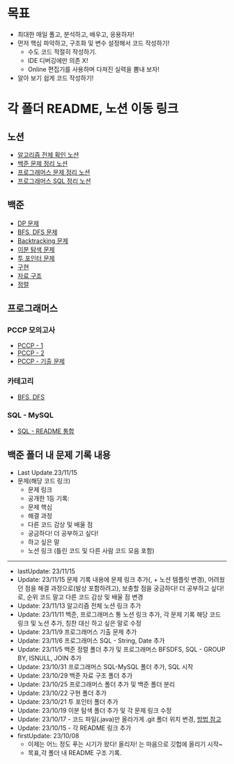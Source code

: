 # 목표

- 최대한 매일 풀고, 분석하고, 배우고, 응용하자!
- 먼저 핵심 파악하고, 구조화 및 변수 설정해서 코드 작성하기!
    - 수도 코드 적절히 작성하기.
    - IDE 디버깅에만 의존 X!
    - Online 편집기를 사용하며 다져진 실력을 뽐내 보자!
- 알아 보기 쉽게 코드 작성하기!

# 각 폴더 README, 노션 이동 링크
## 노션
- [알고리즘 전체 확인 노션](https://hannanana.notion.site/c0611495ea944dafb9bc51d59afe2199?pvs=4)
- [백준 문제 정리 노션](https://hannanana.notion.site/9943ac1e094d47a3a00f97e949dd9fd8?v=f84c99eb37a047eba424869e6525cf0d&pvs=4)
- [프로그래머스 문제 정리 노션](https://hannanana.notion.site/e625c17bc0a143f7baf1158549ba3bbc?v=11b851803152411c81a05000cb30483b&pvs=4) 
- [프로그래머스 SQL 정리 노션](https://hannanana.notion.site/72495434e6bf48dc8d7447e0f7912dee?v=f90ccc25674e4c5a9759da3eb361a636&pvs=4)

## 백준

- [DP 문제](Baekjoon/DP)
- [BFS, DFS 문제](Baekjoon/BFSDFS)
- [Backtracking 문제](Baekjoon/Backtracking)
- [이분 탐색 문제](Baekjoon/BinarySearch)
- [투 포인터 문제](Baekjoon/TwoPointers)
- [구현](Baekjoon/Implement)
- [자료 구조](Baekjoon/DataStructure)
- [정렬](Baekjoon/Sort)

## 프로그래머스
### PCCP 모의고사
- [PCCP - 1](Programmers/PCCP1)
- [PCCP - 2](Programmers/PCCP2)
- [PCCP - 기출 문제](Programmers/Previous)
### 카테고리
- [BFS, DFS](Programmers/BFSDFS)
### SQL - MySQL
- [SQL - README 통합](Programmers/SQL)

## 백준 폴더 내 문제 기록 내용 
- Last Update.23/11/15
- 문제(해당 코드 링크)
  - 문제 링크
  - 공개한 1등 기록:
  - 문제 핵심
  - 해결 과정
  - 다른 코드 감상 및 배울 점
  - 궁금하다! 더 공부하고 싶다!
  - 하고 싶은 말
  - 노션 링크 (틀린 코드 및 다른 사람 코드 모음 포함)


----------

- lastUpdate: 23/11/15
-  Update: 23/11/15 문제 기록 내용에 문제 링크 추가(, + 노션 템플릿 변경), 어려웠던 점을 해결 과정으로(발상 포함하려고), 보충할 점을 궁금하다! 더 공부하고 싶다!로, 순위 코드 말고 다른 코드 감상 및 배울 점 변경
-  Update: 23/11/13 알고리즘 전체 노션 링크 추가
-  Update: 23/11/11 백준, 프로그래머스 통 노션 링크 추가, 각 문제 기록 해당 코드 링크 및 노션 추가, 칭찬 대신 하고 싶은 말로 수정
-  Update: 23/11/9 프로그래머스 기출 문제 추가
-  Update: 23/11/6 프로그래머스 SQL - String, Date 추가
-  Update: 23/11/5 백준 정렬 폴더 추가 및 프로그래머스 BFSDFS, SQL - GROUP BY, ISNULL, JOIN 추가
-  Update: 23/10/31 프로그래머스 SQL-MySQL 폴더 추가, SQL 시작
-  Update: 23/10/29 백준 자료 구조 폴더 추가
-  Update: 23/10/25 프로그래머스 폴더 추가 및 백준 폴더 분리
-  Update: 23/10/22 구현 폴더 추가
-  Update: 23/10/21 투 포인터 폴더 추가
-  Update: 23/10/19 이분 탐색 폴더 추가 및 각 문제 링크 수정
-  Update: 23/10/17 - 코드 파일(.java)만 올라가게 .git 폴더 위치 변경, [방법 참고](https://sedangdang.tistory.com/147) 
-  Update: 23/10/15 - 각 README 링크 추가
- firstUpdate: 23/10/08
    - 이제는 어느 정도 푸는 시기가 왔다! 올리자! 는 마음으로 깃헙에 올리기 시작~
    - 목표,각 폴더 내 README 구조 기록.
